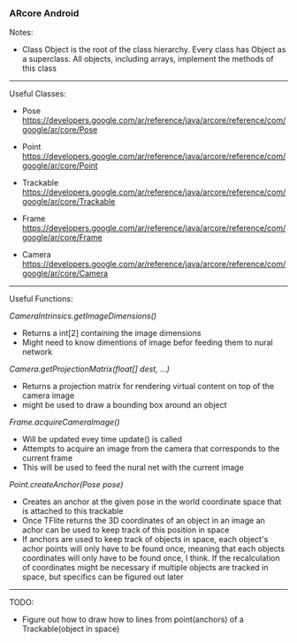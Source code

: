 ### ARcore Android

Notes:
- Class Object  is the root of the class hierarchy. 
Every class has Object as a superclass. All objects, including arrays, implement the methods of this class

---

Useful Classes:

- Pose
https://developers.google.com/ar/reference/java/arcore/reference/com/google/ar/core/Pose

- Point
https://developers.google.com/ar/reference/java/arcore/reference/com/google/ar/core/Point

- Trackable
https://developers.google.com/ar/reference/java/arcore/reference/com/google/ar/core/Trackable

- Frame
https://developers.google.com/ar/reference/java/arcore/reference/com/google/ar/core/Frame

- Camera
https://developers.google.com/ar/reference/java/arcore/reference/com/google/ar/core/Camera

---

Useful Functions:

*CameraIntrinsics.getImageDimensions()*
-  Returns a int[2] containing the image dimensions
- Might need to know dimentions of image befor feeding 
   them to nural network

*Camera.getProjectionMatrix(float[] dest, ...)*
-  Returns a projection matrix for rendering virtual 
   content on top of the camera image
- might be used to draw a bounding box around an object

*Frame.acquireCameraImage()*
-  Will be updated evey time update() is called
-  Attempts to acquire an image from the camera that 
   corresponds to the current frame
- This will be used to feed the nural net with the current image
 
*Point.createAnchor(Pose pose)*
-  Creates an anchor at the given pose in the world coordinate 
   space that is attached to this trackable
- Once TFlite returns the 3D coordinates of an object in an image
   an achor can be used to keep track of this position in space
- If anchors are used to keep track of objects in space, each object's
   achor points will only have to be found once, meaning that each
   objects coordinates will only have to be found once, I think.
   If the recalculation of coordinates might be necessary if multiple
   objects are tracked in space, but specifics can be figured out later

---

TODO:
- Figure out how to draw how to lines from point(anchors) of a Trackable(object in space)
